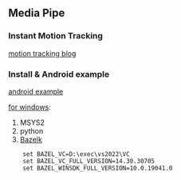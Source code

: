 ## Media Pipe
### Instant Motion Tracking
[motion tracking blog](https://google.github.io/mediapipe/solutions/instant_motion_tracking)

### Install & Android example
[android example](https://google.github.io/mediapipe/getting_started/android.html)

[for windows](https://google.github.io/mediapipe/getting_started/install.html#installing-on-windows):
1. MSYS2
2. python
3. [Bazelk](https://docs.bazel.build/versions/main/windows.html#build-c-with-msvc)
```
    set BAZEL_VC=D:\exec\vs2022\VC
    set BAZEL_VC_FULL_VERSION=14.30.30705
    set BAZEL_WINSDK_FULL_VERSION=10.0.19041.0
```